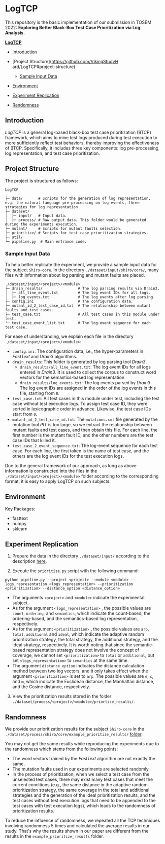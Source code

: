 # LogTCP

This repository is the basic implementation of our submission in TOSEM 2022: **Exploring Better Black-Box Test Case Prioritization via Log Analysis**. 

**[LogTCP](https://github.com/VikingStudyHard/LogTCP#logtcp)**

- [Introduction](https://github.com/VikingStudyHard/LogTCP#introduction)
- [Project Structure](https://github.com/VikingStudyH ard/LogTCP#project-structure)
  - [Sample Input Data](https://github.com/VikingStudyHard/LogTCP#sample-input-data)

- [Environment](https://github.com/VikingStudyHard/LogTCP#environment)
- [Experiment Replication](https://github.com/VikingStudyHard/LogTCP#experiment-replication) 
- [Randomness](https://github.com/VikingStudyHard/LogTCP#randomness)


## Introduction
*LogTCP* is a general log-based black-box test case prioritization (BTCP) framework, which aims to mine test logs produced during test execution to more sufficiently reflect test behaviors, thereby improving the effectiveness of BTCP. Specifically, it includes three key components: log pre-processing, log representation, and test case prioritization. 

## Project Structure

The project is structured as follows:

```
LogTCP
.
├─ data/       # Scripts for the generation of log representation, e.g. the natural language pre-processing on log events, three strategies for log representation. 
├─ dataset/   
│  ├─ input/   # Input data.
│  ├─ process/ # Raw output data. This folder would be generated during the experiments execution.
├─ mutant/     # Scripts for mutant faults selection.
├─ prioritize/ # Scripts for test case prioritization strategies. 
├─ util/      
└─ pipeline.py  # Main entrance code.
```

### Sample Input Data

To help better replicate the experiment, we provide a sample input data for the subject `Shiro-core`. In the directory `./dataset/input/shiro/core/`, many files with information about log parsing and mutant faults are placed.

```
./dataset/input/<project>/<module>
├─ drain_results/                # The log parsing results via Drain3.
│  ├─ all_line_event.txt         # The log event IDs for all logs.
│  ├─ log_events.txt             # The log events after log parsing.
├─ config.ini                    # The configuration data.
├─ mutant_id_2_test_case_id.txt  # The relationship between mutant faults and test cases.
├─ test_case.txt                 # All test cases in this module under test.
└─ test_case_event_list.txt      # The log-event sequence for each test case.
```

For ease of understanding, we explain each file in the directory  `./dataset/input/<project>/<module>`:

- `config.ini`: The configuration data,  i.e.,  the hyper-parameters in *FastText* and *Drain3* algorithms.
- `drain_results`: This folder is generated by log parsing tool *Drain3*.
  - `drain_results/all_line_event.txt`: The log event IDs for all logs entered in *Drain3*. It is used to collect the corpus to construct word vectors for the semantics-based log representation.
  - `drain_results/log_events.txt`: The log events parsed by *Drain3*. The log event IDs are assigned in the order of the log events in this file, starting from `0`.
- `test_case.txt`: All test cases in this module under test, including the test case without test execution logs. To assign test case ID, they were sorted in lexicographic order in advance. Likewise, the test case IDs start from `0`.
- `mutant_id_2_test_case_id.txt`: The `mutations.xml` file generated by the mutation tool *PIT* is too large, so we extract the relationship between mutant faults and test cases, and then obtain this file.  For each line, the first number is the mutant fault ID, and the other numbers are the test case IDs that killed it. 
- `test_case_2_event_sequence.txt`: The log-event sequence for each test case. For each line, the first token is the name of test case, and the others are the log event IDs for the test execution logs. 

Due to the general framework of our approach, as long as above information is constructed into the files in the `./dataset/input/<project>/<module>` folder according to the corresponding format, it is easy to apply LogTCP on such subjects. 

## Environment

Key Packages:

- fasttext
- numpy
- sklearn

## Experiment Replication

1. Prepare the data in the directory `./dataset/input/` according to the description [here](LogTCP#sample-input-data).

2. Execute the `prioritize.py` script with the following command:

```
python pipeline.py --project <project> --module <module> --logs_representation <logs_representation> --prioritization <prioritization> --distance_option <distance_option>
```

- The arguments `<project>` and `<module>` indicate the experimental subject.
- As for the argument  `<logs_representation>` , the possible values are `count`, `ordering`, and `semantics`, which indicate the count-based,  the ordering-based, and the semantics-based log representation, respectively.
- As for the argument  `<prioritization>` , the possible values are `arp`, `total`,  `additional` and `ideal`, which indicate the adaptive random prioritization strategy, the total strategy, the additional strategy, and the ideal strategy, respectively. It is worth noting that since the semantic-based representation strategy does not involve the concept of coverage, we cannot set  `<prioritization>`  to `total` or `additional`, but set  `<logs_representation>` to `semantics` at the same time.
- The argument `distance_option` indicates the distance calculation method between two log vectors, and it only takes effect when the argument  `<prioritization>` is set to `arp`. The possible values are `e`, `c`,  and `m`, which indicate the Euclidean distance, the Manhattan distance, and the Cosine distance, respectively. 


3. View the prioritization results stored in the folder `./dataset/process/<project>/<module>/priortize_results/`.

## Randomness

We provide our prioritization results for the subject `Shiro-core` in the  `./dataset/process/shiro/core/example_prioritize_results/` [folder](https://github.com/VikingStudyHard/LogTCP/tree/main/dataset/process/shiro/core/example_prioritize_results). 

You may not get the same results while reproducing the experiments due to the randomness which stems from the following points:

- The word vectors trained by the *FastText* algorithm are not exactly the same.
- The mutation faults used in our experiments are selected randomly.
- In the process of prioritization, when we select a test case from the unselected test cases, there may exist many test cases that meet the current conditions (e.g., the same distance in the adaptive random prioritization strategy, the same coverage in the total and additional strategies and the generation of the ideal prioritization results, and the test cases without test execution logs that need to be appended to the test cases with test execution logs), which leads to the randomness of prioritization results.

To reduce the influence of randomness, we repeated all the TCP techniques involving randomness 5 times and calculated the average results in our study. That's why the results shown in our paper are different from the results in the `example_prioritize_results` folder. 
